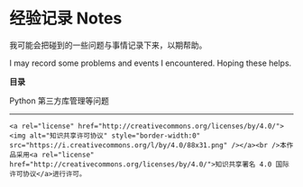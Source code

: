# 经验记录 Notes

我可能会把碰到的一些问题与事情记录下来，以期帮助。

I may record some problems and events I encountered. Hoping these helps.

**目录**

Python 第三方库管理等问题

---

```{note}注意
<a rel="license" href="http://creativecommons.org/licenses/by/4.0/"><img alt="知识共享许可协议" style="border-width:0" src="https://i.creativecommons.org/l/by/4.0/88x31.png" /></a><br />本作品采用<a rel="license" href="http://creativecommons.org/licenses/by/4.0/">知识共享署名 4.0 国际许可协议</a>进行许可。
```